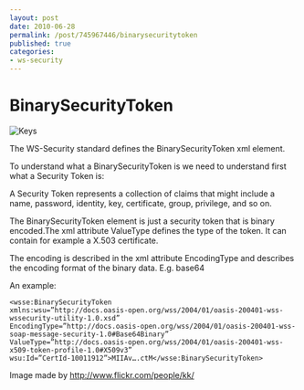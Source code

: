 ```yaml
---
layout: post
date: 2010-06-28
permalink: /post/745967446/binarysecuritytoken
published: true
categories:
- ws-security
---
```

# BinarySecurityToken

![Keys](http://farm1.static.flickr.com/16/23390123_b6caaefc16.jpg)

The WS-Security standard defines the BinarySecurityToken xml element.

To understand what a BinarySecurityToken is we need to understand first what a Security Token is:

A Security Token represents a collection of claims that might include a name, password, identity, key, certificate, group, privilege, and so on.

The BinarySecurityToken element is just a security token that is binary encoded.The xml attribute ValueType defines the type of the token. It can contain for example a X.503 certificate.  

The encoding is described in the xml attribute EncodingType and describes the encoding format of the binary data. E.g. base64

An example:

	<wsse:BinarySecurityToken
	xmlns:wsu=”http://docs.oasis-open.org/wss/2004/01/oasis-200401-wss-wssecurity-utility-1.0.xsd” 
	EncodingType=”http://docs.oasis-open.org/wss/2004/01/oasis-200401-wss-soap-message-security-1.0#Base64Binary” 
	ValueType=”http://docs.oasis-open.org/wss/2004/01/oasis-200401-wss-x509-token-profile-1.0#X509v3” 
	wsu:Id=”CertId-10011912”>MIIAv….ctM</wsse:BinarySecurityToken>

Image made by <http://www.flickr.com/people/kk/>